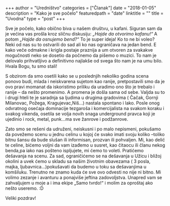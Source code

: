 +++
author = "Uredništvo"
categories = ["Članak"]
date = "2018-01-05"
description = "Kako je sve počelo"
featuredpath = "date"
linktitle = ""
title = "Uvodna"
type = "post"
+++

Sve je počelo, kako obično biva u našem društvu, u kafani. Siguran sam da je većina vas prošla kroz sličnu diskusiju: _„Hajde da otvorimo kafanu!“_ A potom _„Hajde da osnujemo bend?“_ To je super ideja! Ko to ne bi voleo? Neki od nas su to ostvarili do sad ali ko nas ograničava na jedan bend. E kako veče odmakne i krigla postaje praznija a um otvoren za svakakve mogučnosti neko se dosetio da počnemo da pišemo o muzici. To nam je delovalo prihvatljivo a definitivno najlakše od svega što nam je na umu bilo. Hvala Bogu, tu smo stali!

S obzirom da smo osetili kako se u poslednjih nekoliko godina scena ponovo budi, mlada i neiskvarena sujetom kao ranije, pretpostavili smo da je ovo pravi momanat da iskoristimo priliku da uradimo ono što je trebalo i ranije – da nešto promenimo. A promena je došla sama od sebe. Valjda su to i drugi hteli te je saradnja sa ljudima u drugima gradovima ( Čačak, Gornji Milanovac, Požega, Kragujevac,Niš...) nastala spontano i lako. Posle onog odvratnog osećaja dominacije tezgaroša i komercijalista na svakom koraku i svakog vikenda, osetila se volja novih snaga underground pravca koji je ujedinio i rock, metal, punk...ma sve žanrove i podžanrove.

Zato smo se rešeni da udruženi, neiskusni i po malo nepismeni, pokušamo da povežemo scenu u jednu celinu u kojoj će svako imati svoju koliko –toliko bitnu šansu da bude slušan ili informisan, prozvan ili pohvaljen. Mi, kao delić te celine, bićemo voljni da vam izađemo u susret, kao čitaocu ili članu nekog benda,pa iako nas pošteno ispljujete, mi ćemo to voleti. Pratićemo dešavanja na scenu. Za sad, ograničićemo se na dešavanja u Užicu i bližoj okolini a uvek ćemo u skladu sa našim životnim obavezama ( 3 posla, majka, ljubavnica...)pokušavati da budemo u toku sa dešavanjima u komšiluku.
Trenutno ne znamo kuda će sve ovo odvesti no nije ni bitno. Mi volimo zezanje i avanturu a ponajviše jeftina zadovoljstva. Unapred vam se zahvaljujem u moje a i ima ekipe „Samo tvrdo!“ i molim za oproštaj ako nešto useremo. :D

Veliki pozdrav!
